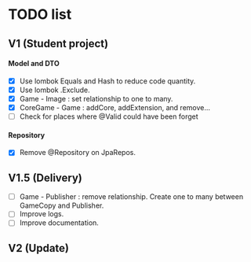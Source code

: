 # TODO list

## V1 (Student project)
 
#### Model and DTO
- [X] Use lombok Equals and Hash to reduce code quantity.
- [X] Use lombok .Exclude.
- [x] Game - Image : set relationship to one to many.
- [X] CoreGame - Game : addCore, addExtension, and remove...
- [ ] Check for places where @Valid could have been forget
#### Repository
- [X] Remove @Repository on JpaRepos.
## V1.5 (Delivery)
- [ ] Game - Publisher : remove relationship. Create one to many between GameCopy and Publisher.
- [ ] Improve logs.
- [ ] Improve documentation.
## V2 (Update)
